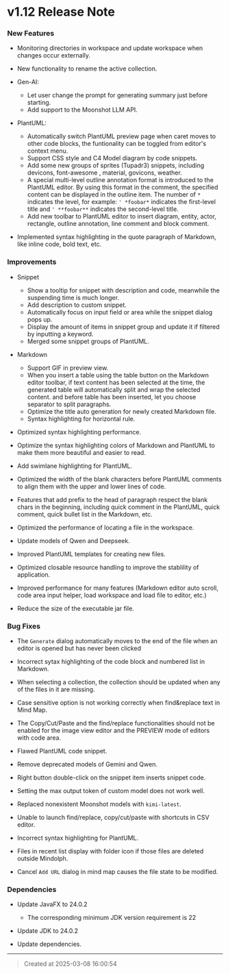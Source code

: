 # v1.12 Release Note 

### New Features

* Monitoring directories in workspace and update workspace when changes occur externally.

* New functionality to rename the active collection.   

* Gen-AI: 
	* Let user change the prompt for generating summary just before starting.
	* Add support to the Moonshot LLM API. 

* PlantUML: 
	* Automatically switch PlantUML preview page when caret moves to other code blocks, the funtionality can be toggled from editor's context menu.
	* Support CSS style and C4 Model diagram by code snippets.
	* Add some new groups of sprites (Tupadr3) snippets, including devicons, font-awesome , material, govicons, weather.
	* A special multi-level outline annotation format is introduced to the PlantUML editor. By using this format in the comment, the specified content can be displayed in the outline item. The number of `*` indicates the level, for example: `' *foobar*` indicates the first-level title and `' **foobar**` indicates the second-level title.
	* Add new toolbar to PlantUML editor to insert diagram, entity, actor, rectangle, outline annotation, line comment and block comment.  

* Implemented syntax highlighting in the quote paragraph of Markdown, like inline code, bold text, etc.

### Improvements

* Snippet
	* Show a tooltip for snippet with description and code,  meanwhile the suspending time is much longer.
	* Add description to custom snippet.
	* Automatically focus on input field or area while the snippet dialog pops up.
	* Display the amount of items in snippet group and update it if filtered by inputting a keyword.
	* Merged some snippet groups of PlantUML.

* Markdown
	* Support GIF in preview view.  
	* When you insert a table using the table button on the Markdown editor toolbar, if text content has been selected at the time, the generated table will automatically split and wrap the selected content. and before table has been inserted, let you choose separator to split paragraphs.
	* Optimize the title auto generation for newly created Markdown file. 
	* Syntax highlighting for horizontal rule.

* Optimized syntax highlighting performance.

* Optimize the syntax highlighting colors of Markdown and PlantUML to make them more beautiful and easier to read. 

* Add swimlane highlighting for PlantUML.

* Optimized the width of the blank characters before PlantUML comments to align them with the upper and lower lines of code.

* Features that add prefix to the head of paragraph respect the blank chars in the beginning, including quick comment in the PlantUML, quick comment, quick bullet list in the Markdown, etc.

* Optimized the performance of locating a file in the workspace.  

* Update models of Qwen and Deepseek.

* Improved PlantUML templates for creating new files. 

* Optimized closable resource handling to improve the stablility of application.

* Improved performance for many features (Markdown editor auto scroll, code area input helper, load workspace and load file to editor, etc.) 

* Reduce the size of the executable jar file.

### Bug Fixes
* The `Generate` dialog automatically moves to the end of the file when an editor is opened but has never been clicked

* Incorrect sytax highlighting of the code block and numbered list in Markdown.

* When selecting a collection, the collection should be updated when any of the files in it are missing.

* Case sensitive option is not working correctly when find&replace text in Mind Map. 

* The Copy/Cut/Paste and the find/replace functionalities should not be enabled for the image view editor and the PREVIEW mode of editors with code area. 

* Flawed PlantUML code snippet.

* Remove deprecated models of Gemini and Qwen.

* Right button double-click on the snippet item inserts snippet code.

* Setting the max output token of custom model does not work well.   

* Replaced nonexistent Moonshot models with `kimi-latest`.

* Unable to launch find/replace, copy/cut/paste with shortcuts in CSV editor.

* Incorrect syntax highlighting for PlantUML.

* Files in recent list display with folder icon if those files are deleted outside Mindolph.

* Cancel `Add URL` dialog in mind map causes the file state to be modified.

### Dependencies

* Update JavaFX to 24.0.2
	* The corresponding minimum JDK version requirement is 22

* Update JDK to 24.0.2

* Update dependencies.

---
> Created at 2025-03-08 16:00:54
